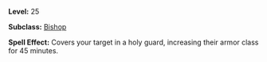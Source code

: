 <!-- TITLE: Spell: Guard -->
<!-- SUBTITLE:  -->

**Level:** 25

**Subclass:** [Bishop](bishop)

**Spell Effect:** Covers your target in a holy guard, increasing their armor class for 45 minutes.